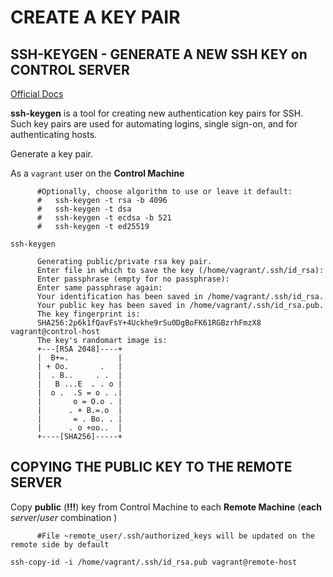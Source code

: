 # CREATE A KEY PAIR

## SSH-KEYGEN - GENERATE A NEW SSH KEY on CONTROL SERVER

[Official Docs](https://www.ssh.com/ssh/keygen/)

**ssh-keygen** is a tool for creating new authentication key pairs for SSH. Such key pairs are used for automating logins, single sign-on, and for authenticating hosts.


Generate a key pair.

As a `vagrant` user on the **Control Machine**
```
      #Optionally, choose algorithm to use or leave it default:
      #   ssh-keygen -t rsa -b 4096
      #   ssh-keygen -t dsa
      #   ssh-keygen -t ecdsa -b 521
      #   ssh-keygen -t ed25519

ssh-keygen

      Generating public/private rsa key pair.
      Enter file in which to save the key (/home/vagrant/.ssh/id_rsa):
      Enter passphrase (empty for no passphrase):
      Enter same passphrase again:
      Your identification has been saved in /home/vagrant/.ssh/id_rsa.
      Your public key has been saved in /home/vagrant/.ssh/id_rsa.pub.
      The key fingerprint is:
      SHA256:2p6k1fQavFsY+4Uckhe9rSu0DgBoFK61RGBzrhFmzX8 vagrant@control-host
      The key's randomart image is:
      +---[RSA 2048]----+
      |  B+=.           |
      | + Oo.       .   |
      |  . B..     . .  |
      |   B ...E  . . o |
      |  o .  .S = o . .|
      |       o = O.o . |
      |      . + B.=.o  |
      |       = . Bo. . |
      |      . o +oo..  |
      +----[SHA256]-----+
```

## COPYING THE PUBLIC KEY TO THE REMOTE SERVER

Copy **public** (**!!!**) key from Control Machine to each **Remote Machine** (**each** *server*/*user* combination )
```
      #File ~remote_user/.ssh/authorized_keys will be updated on the remote side by default
      
ssh-copy-id -i /home/vagrant/.ssh/id_rsa.pub vagrant@remote-host
```
